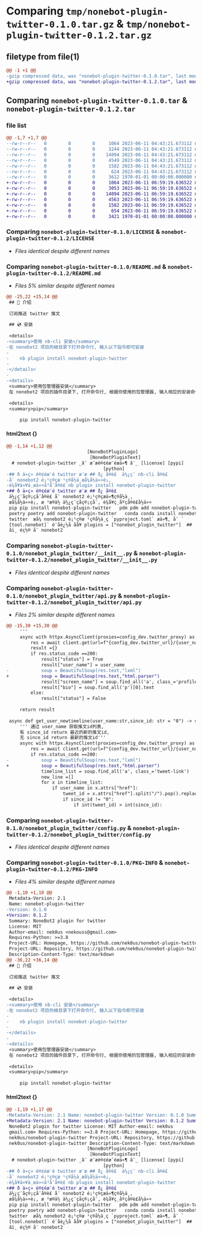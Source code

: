 # Comparing `tmp/nonebot-plugin-twitter-0.1.0.tar.gz` & `tmp/nonebot-plugin-twitter-0.1.2.tar.gz`

## filetype from file(1)

```diff
@@ -1 +1 @@
-gzip compressed data, was "nonebot-plugin-twitter-0.1.0.tar", last modified: Sun Jun 11 04:43:29 2023, max compression
+gzip compressed data, was "nonebot-plugin-twitter-0.1.2.tar", last modified: Sun Jun 11 06:59:29 2023, max compression
```

## Comparing `nonebot-plugin-twitter-0.1.0.tar` & `nonebot-plugin-twitter-0.1.2.tar`

### file list

```diff
@@ -1,7 +1,7 @@
--rw-r--r--   0        0        0     1064 2023-06-11 04:43:21.673112 nonebot-plugin-twitter-0.1.0/LICENSE
--rw-r--r--   0        0        0     3244 2023-06-11 04:43:21.673112 nonebot-plugin-twitter-0.1.0/README.md
--rw-r--r--   0        0        0    14094 2023-06-11 04:43:21.673112 nonebot-plugin-twitter-0.1.0/nonebot_plugin_twitter/__init__.py
--rw-r--r--   0        0        0     4549 2023-06-11 04:43:21.673112 nonebot-plugin-twitter-0.1.0/nonebot_plugin_twitter/api.py
--rw-r--r--   0        0        0     1582 2023-06-11 04:43:21.673112 nonebot-plugin-twitter-0.1.0/nonebot_plugin_twitter/config.py
--rw-r--r--   0        0        0      624 2023-06-11 04:43:21.673112 nonebot-plugin-twitter-0.1.0/pyproject.toml
--rw-r--r--   0        0        0     3612 1970-01-01 00:00:00.000000 nonebot-plugin-twitter-0.1.0/PKG-INFO
+-rw-r--r--   0        0        0     1064 2023-06-11 06:59:19.636522 nonebot-plugin-twitter-0.1.2/LICENSE
+-rw-r--r--   0        0        0     3053 2023-06-11 06:59:19.636522 nonebot-plugin-twitter-0.1.2/README.md
+-rw-r--r--   0        0        0    14094 2023-06-11 06:59:19.636522 nonebot-plugin-twitter-0.1.2/nonebot_plugin_twitter/__init__.py
+-rw-r--r--   0        0        0     4563 2023-06-11 06:59:19.636522 nonebot-plugin-twitter-0.1.2/nonebot_plugin_twitter/api.py
+-rw-r--r--   0        0        0     1582 2023-06-11 06:59:19.636522 nonebot-plugin-twitter-0.1.2/nonebot_plugin_twitter/config.py
+-rw-r--r--   0        0        0      654 2023-06-11 06:59:19.636522 nonebot-plugin-twitter-0.1.2/pyproject.toml
+-rw-r--r--   0        0        0     3421 1970-01-01 00:00:00.000000 nonebot-plugin-twitter-0.1.2/PKG-INFO
```

### Comparing `nonebot-plugin-twitter-0.1.0/LICENSE` & `nonebot-plugin-twitter-0.1.2/LICENSE`

 * *Files identical despite different names*

### Comparing `nonebot-plugin-twitter-0.1.0/README.md` & `nonebot-plugin-twitter-0.1.2/README.md`

 * *Files 5% similar despite different names*

```diff
@@ -25,22 +25,14 @@
 ## 📖 介绍
 
 订阅推送 twitter 推文
 
 ## 💿 安装
 
 <details>
-<summary>使用 nb-cli 安装</summary>
-在 nonebot2 项目的根目录下打开命令行, 输入以下指令即可安装
-
-    nb plugin install nonebot-plugin-twitter
-
-</details>
-
-<details>
 <summary>使用包管理器安装</summary>
 在 nonebot2 项目的插件目录下, 打开命令行, 根据你使用的包管理器, 输入相应的安装命令
 
 <details>
 <summary>pip</summary>
 
     pip install nonebot-plugin-twitter
```

#### html2text {}

```diff
@@ -1,14 +1,12 @@
                              [NoneBotPluginLogo]
                               [NoneBotPluginText]
  # nonebot-plugin-twitter _â¨ æ¨æè®¢éæ¨éæä»¶ â¨_ [license] [pypi]
                                    [python]
-## ð ä»ç» è®¢éæ¨é twitter æ¨æ ## ð¿ å®è£  ä½¿ç¨ nb-cli å®è£
-å¨ nonebot2 é¡¹ç®çæ ¹ç®å½ä¸æå¼å½ä»¤è¡,
-è¾å¥ä»¥ä¸æä»¤å³å¯å®è£ nb plugin install nonebot-plugin-twitter
+## ð ä»ç» è®¢éæ¨é twitter æ¨æ ## ð¿ å®è£
 ä½¿ç¨åç®¡çå¨å®è£ å¨ nonebot2 é¡¹ç®çæä»¶ç®å½ä¸,
 æå¼å½ä»¤è¡, æ ¹æ®ä½ ä½¿ç¨çåç®¡çå¨, è¾å¥ç¸åºçå®è£å½ä»¤
 pip pip install nonebot-plugin-twitter   pdm pdm add nonebot-plugin-twitter
 poetry poetry add nonebot-plugin-twitter   conda conda install nonebot-plugin-
 twitter  æå¼ nonebot2 é¡¹ç®æ ¹ç®å½ä¸ç `pyproject.toml` æä»¶, å¨ `
 [tool.nonebot]` é¨åè¿½å åå¥ plugins = ["nonebot_plugin_twitter"]  ##
 âï¸ éç½® å¨ nonebot2
```

### Comparing `nonebot-plugin-twitter-0.1.0/nonebot_plugin_twitter/__init__.py` & `nonebot-plugin-twitter-0.1.2/nonebot_plugin_twitter/__init__.py`

 * *Files identical despite different names*

### Comparing `nonebot-plugin-twitter-0.1.0/nonebot_plugin_twitter/api.py` & `nonebot-plugin-twitter-0.1.2/nonebot_plugin_twitter/api.py`

 * *Files 2% similar despite different names*

```diff
@@ -15,30 +15,30 @@
     '''
     async with httpx.AsyncClient(proxies=config_dev.twitter_proxy) as client:
         res = await client.get(url=f"{config_dev.twitter_url}/{user_name}")
         result ={}
         if res.status_code ==200:
             result["status"] = True
             result["user_name"] = user_name
-            soup = BeautifulSoup(res.text,"lxml")
+            soup = BeautifulSoup(res.text,"html.parser")
             result["screen_name"] = soup.find_all('a', class_='profile-card-fullname')[0].next
             result["bio"] = soup.find_all('p')[0].text
         else:
             result["status"] = False
         
     return result
 
 async def get_user_newtimeline(user_name:str,since_id: str = "0") -> str:
     ''' 通过 user_name 获取推文id列表,
     有 since_id return 最近的新的推文id,
     无 since_id return 最新的推文id'''
     async with httpx.AsyncClient(proxies=config_dev.twitter_proxy) as client:
         res = await client.get(url=f"{config_dev.twitter_url}/{user_name}")
         if res.status_code ==200:
-            soup = BeautifulSoup(res.text,"lxml")
+            soup = BeautifulSoup(res.text,"html.parser")
             timeline_list = soup.find_all('a', class_='tweet-link')
             new_line =[]
             for x in timeline_list:
                 if user_name in x.attrs["href"]:
                     tweet_id = x.attrs["href"].split("/").pop().replace("#m","")
                     if since_id != "0":
                         if int(tweet_id) > int(since_id):
```

### Comparing `nonebot-plugin-twitter-0.1.0/nonebot_plugin_twitter/config.py` & `nonebot-plugin-twitter-0.1.2/nonebot_plugin_twitter/config.py`

 * *Files identical despite different names*

### Comparing `nonebot-plugin-twitter-0.1.0/PKG-INFO` & `nonebot-plugin-twitter-0.1.2/PKG-INFO`

 * *Files 4% similar despite different names*

```diff
@@ -1,10 +1,10 @@
 Metadata-Version: 2.1
 Name: nonebot-plugin-twitter
-Version: 0.1.0
+Version: 0.1.2
 Summary: NoneBot2 plugin for twitter
 License: MIT
 Author-email: nek0us <nekouss@gmail.com>
 Requires-Python: >=3.8
 Project-URL: Homepage, https://github.com/nek0us/nonebot-plugin-twitter
 Project-URL: Repository, https://github.com/nek0us/nonebot-plugin-twitter
 Description-Content-Type: text/markdown
@@ -36,22 +36,14 @@
 ## 📖 介绍
 
 订阅推送 twitter 推文
 
 ## 💿 安装
 
 <details>
-<summary>使用 nb-cli 安装</summary>
-在 nonebot2 项目的根目录下打开命令行, 输入以下指令即可安装
-
-    nb plugin install nonebot-plugin-twitter
-
-</details>
-
-<details>
 <summary>使用包管理器安装</summary>
 在 nonebot2 项目的插件目录下, 打开命令行, 根据你使用的包管理器, 输入相应的安装命令
 
 <details>
 <summary>pip</summary>
 
     pip install nonebot-plugin-twitter
```

#### html2text {}

```diff
@@ -1,19 +1,17 @@
-Metadata-Version: 2.1 Name: nonebot-plugin-twitter Version: 0.1.0 Summary:
+Metadata-Version: 2.1 Name: nonebot-plugin-twitter Version: 0.1.2 Summary:
 NoneBot2 plugin for twitter License: MIT Author-email: nek0us
 gmail.com> Requires-Python: >=3.8 Project-URL: Homepage, https://github.com/
 nek0us/nonebot-plugin-twitter Project-URL: Repository, https://github.com/
 nek0us/nonebot-plugin-twitter Description-Content-Type: text/markdown
                              [NoneBotPluginLogo]
                               [NoneBotPluginText]
  # nonebot-plugin-twitter _â¨ æ¨æè®¢éæ¨éæä»¶ â¨_ [license] [pypi]
                                    [python]
-## ð ä»ç» è®¢éæ¨é twitter æ¨æ ## ð¿ å®è£  ä½¿ç¨ nb-cli å®è£
-å¨ nonebot2 é¡¹ç®çæ ¹ç®å½ä¸æå¼å½ä»¤è¡,
-è¾å¥ä»¥ä¸æä»¤å³å¯å®è£ nb plugin install nonebot-plugin-twitter
+## ð ä»ç» è®¢éæ¨é twitter æ¨æ ## ð¿ å®è£
 ä½¿ç¨åç®¡çå¨å®è£ å¨ nonebot2 é¡¹ç®çæä»¶ç®å½ä¸,
 æå¼å½ä»¤è¡, æ ¹æ®ä½ ä½¿ç¨çåç®¡çå¨, è¾å¥ç¸åºçå®è£å½ä»¤
 pip pip install nonebot-plugin-twitter   pdm pdm add nonebot-plugin-twitter
 poetry poetry add nonebot-plugin-twitter   conda conda install nonebot-plugin-
 twitter  æå¼ nonebot2 é¡¹ç®æ ¹ç®å½ä¸ç `pyproject.toml` æä»¶, å¨ `
 [tool.nonebot]` é¨åè¿½å åå¥ plugins = ["nonebot_plugin_twitter"]  ##
 âï¸ éç½® å¨ nonebot2
```

